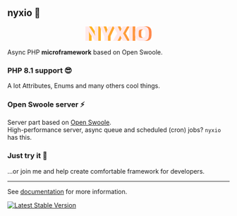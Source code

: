 ## nyxio 🚀 
<p align="center">
  <img src="https://github.com/nyxio-php/.github/blob/55c5f51f71b1fd83c18711e66e36903c928605bd/profile/nyxio.png" width="150"/>
</p>
  

Async PHP **microframework** based on Open Swoole.

### PHP 8.1 support 😎
A lot Attributes, Enums and many others cool things.


### Open Swoole server ⚡️
Server part based on [Open Swoole](https://openswoole.com/docs). 
<br>High-performance server, async queue and scheduled (cron) jobs? `nyxio` has this.


### Just try it 🌈
...or join me and help create comfortable framework for developers.

<hr/>

See [documentation](https://github.com/nyxio-php/docs) for more information.



[![Latest Stable Version](http://poser.pugx.org/nyxio/nyxio/v)](https://packagist.org/packages/nyxio/nyxio)
